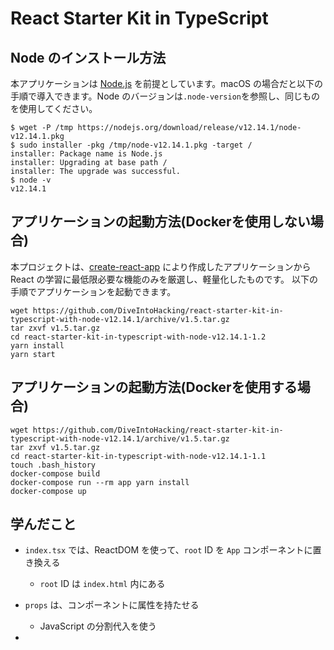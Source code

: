 # React Starter Kit in TypeScript

## Node のインストール方法

本アプリケーションは [Node.js](https://nodejs.org/) を前提としています。macOS の場合だと以下の手順で導入できます。Node のバージョンは`.node-version`を参照し、同じものを使用してください。

    $ wget -P /tmp https://nodejs.org/download/release/v12.14.1/node-v12.14.1.pkg
    $ sudo installer -pkg /tmp/node-v12.14.1.pkg -target /
    installer: Package name is Node.js
    installer: Upgrading at base path /
    installer: The upgrade was successful.
    $ node -v
    v12.14.1

## アプリケーションの起動方法(Dockerを使用しない場合)

本プロジェクトは、[create-react-app](https://reactjs.org/docs/create-a-new-react-app.html) により作成したアプリケーションから React の学習に最低限必要な機能のみを厳選し、軽量化したものです。
以下の手順でアプリケーションを起動できます。

    wget https://github.com/DiveIntoHacking/react-starter-kit-in-typescript-with-node-v12.14.1/archive/v1.5.tar.gz
    tar zxvf v1.5.tar.gz
    cd react-starter-kit-in-typescript-with-node-v12.14.1-1.2
    yarn install
    yarn start

## アプリケーションの起動方法(Dockerを使用する場合)

    wget https://github.com/DiveIntoHacking/react-starter-kit-in-typescript-with-node-v12.14.1/archive/v1.5.tar.gz
    tar zxvf v1.5.tar.gz
    cd react-starter-kit-in-typescript-with-node-v12.14.1-1.1
    touch .bash_history
    docker-compose build
    docker-compose run --rm app yarn install
    docker-compose up

## 学んだこと

- `index.tsx` では、ReactDOM を使って、`root` ID を `App` コンポーネントに置き換える
  - `root` ID は `index.html` 内にある
- `props` は、コンポーネントに属性を持たせる
  - JavaScript の分割代入を使う

-
